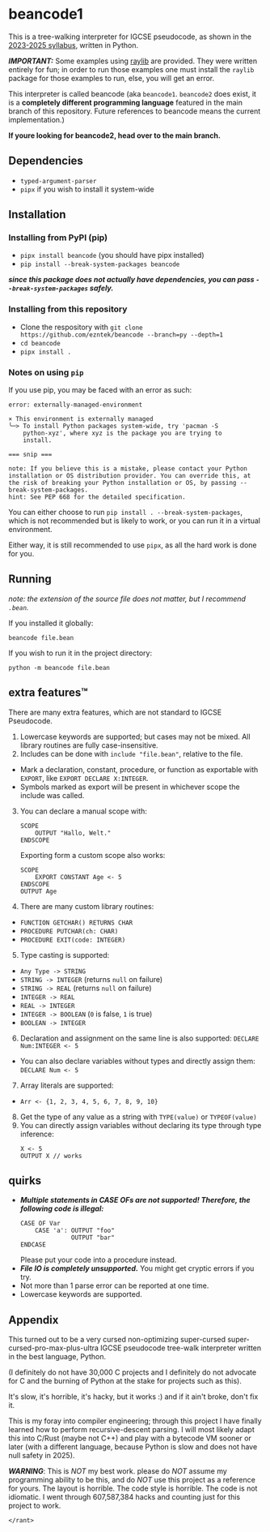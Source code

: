 # beancode1

This is a tree-walking interpreter for IGCSE pseudocode, as shown in the [2023-2025 syllabus](https://ezntek.com/doc/2023_2025_cs_syllabus.pdf), written in Python.

***IMPORTANT:*** Some examples using [raylib](https://github.com/raysan5/raylib) are provided. They were written entirely for fun; in order to run those examples one must install the `raylib` package for those examples to run, else, you will get an error.

This interpreter is called beancode (aka `beancode1`. `beancode2` does exist, it is a **completely different programming language** featured in the main branch of this repository. Future references to beancode means the current implementation.)

**If youre looking for beancode2, head over to the main branch.**

## Dependencies

* `typed-argument-parser`
* `pipx` if you wish to install it system-wide

## Installation

### Installing from PyPI (pip)

* `pipx install beancode` (you should have pipx installed)
* `pip install --break-system-packages beancode` 

***since this package does not actually have dependencies, you can pass `--break-system-packages` safely.***

### Installing from this repository

* Clone the respository with `git clone https://github.com/ezntek/beancode --branch=py --depth=1`
* `cd beancode`
* `pipx install .`

### Notes on using `pip`

If you use pip, you may be faced with an error as such:

```
error: externally-managed-environment

× This environment is externally managed
╰─> To install Python packages system-wide, try 'pacman -S
    python-xyz', where xyz is the package you are trying to
    install.

=== snip ===

note: If you believe this is a mistake, please contact your Python installation or OS distribution provider. You can override this, at the risk of breaking your Python installation or OS, by passing --break-system-packages.
hint: See PEP 668 for the detailed specification.
```

You can either choose to run `pip install . --break-system-packages`, which is not recommended but is likely to work, or you can run it in a virtual environment.

Either way, it is still recommended to use `pipx`, as all the hard work is done for you.

## Running

*note: the extension of the source file does not matter, but I recommend `.bean`.*

If you installed it globally:

`beancode file.bean`

If you wish to run it in the project directory:

`python -m beancode file.bean`

## extra features™

There are many extra features, which are not standard to IGCSE Pseudocode.

1. Lowercase keywords are supported; but cases may not be mixed. All library routines are fully case-insensitive.
2. Includes can be done with `include "file.bean"`, relative to the file.
 * Mark a declaration, constant, procedure, or function as exportable with `EXPORT`, like `EXPORT DECLARE X:INTEGER`.
 * Symbols marked as export will be present in whichever scope the include was called.
3. You can declare a manual scope with:
   ```
   SCOPE
       OUTPUT "Hallo, Welt."
   ENDSCOPE
   ```

   Exporting form a custom scope also works:

   ```
   SCOPE
       EXPORT CONSTANT Age <- 5
   ENDSCOPE
   OUTPUT Age
   ```
4. There are many custom library routines:
 * `FUNCTION GETCHAR() RETURNS CHAR`
 * `PROCEDURE PUTCHAR(ch: CHAR)`
 * `PROCEDURE EXIT(code: INTEGER)`
5. Type casting is supported:
 * `Any Type -> STRING`
 * `STRING -> INTEGER` (returns `null` on failure)
 * `STRING -> REAL` (returns `null` on failure)
 * `INTEGER -> REAL`
 * `REAL -> INTEGER`
 * `INTEGER -> BOOLEAN` (`0` is false, `1` is true)
 * `BOOLEAN -> INTEGER`
6. Declaration and assignment on the same line is also supported: `DECLARE Num:INTEGER <- 5`
 * You can also declare variables without types and directly assign them: `DECLARE Num <- 5`
7. Array literals are supported:
 * `Arr <- {1, 2, 3, 4, 5, 6, 7, 8, 9, 10}`
8. Get the type of any value as a string with `TYPE(value)` or `TYPEOF(value)`
9. You can directly assign variables without declaring its type through type inference:
   ```
   X <- 5
   OUTPUT X // works
   ```

## quirks

* ***Multiple statements in CASE OFs are not supported! Therefore, the following code is illegal:***
  ```
  CASE OF Var
      CASE 'a': OUTPUT "foo"
                OUTPUT "bar"
  ENDCASE
  ```
  Please put your code into a procedure instead.
* ***File IO is completely unsupported.*** You might get cryptic errors if you try.
* Not more than 1 parse error can be reported at one time.
* Lowercase keywords are supported.

## Appendix

This turned out to be a very cursed non-optimizing super-cursed super-cursed-pro-max-plus-ultra IGCSE pseudocode tree-walk interpreter written in the best language, Python.

(I definitely do not have 30,000 C projects and I definitely do not advocate for C and the burning of Python at the stake for projects such as this).

It's slow, it's horrible, it's hacky, but it works :) and if it ain't broke, don't fix it.

This is my foray into compiler engineering; through this project I have finally learned how to perform recursive-descent parsing. I will most likely adapt this into C/Rust (maybe not C++) and play with a bytecode VM sooner or later (with a different language, because Python is slow and does not have null safety in 2025).

***WARNING***: This is *NOT* my best work. please do *NOT* assume my programming ability to be this, and do *NOT* use this project as a reference for yours. The layout is horrible. The code style is horrible. The code is not idiomatic. I went through 607,587,384 hacks and counting just for this project to work.

`</rant>`
